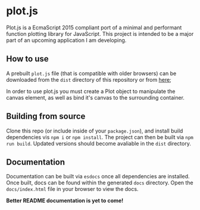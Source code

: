 # plot.js

Plot.js is a EcmaScript 2015 compliant port of a minimal and performant function plotting library for JavaScript.
This project is intended to be a major part of an upcoming application I am developing.

## How to use
A prebuilt `plot.js` file (that is compatible with older browsers) can be downloaded from the `dist` directory of this
repository or from [here](https://raw.githubusercontent.com/flynnham/plot.js/master/dist/plot.min.js);

In order to use plot.js you must create a Plot object to manipulate the canvas element, as well as bind it's canvas to
the surrounding container.

## Building from source
Clone this repo (or include inside of your `package.json`), and install build dependencies vis `npm i` or `npm install`.
The project can then be built via `npm run build`. Updated versions should become avaliable in the `dist` directory. 

## Documentation
Documentation can be built via `esdocs` once all dependencies are installed. Once built, docs can be found within the
generated `docs` directory. Open the `docs/index.html` file in your browser to view the docs.

**Better README documentation is yet to come!** 
